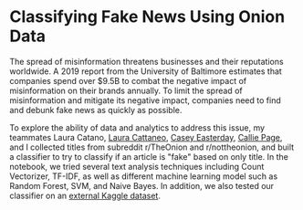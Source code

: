 # Classifying Fake News Using Onion Data

The spread of misinformation threatens businesses and their reputations worldwide.  A 2019 report from the University of Baltimore estimates that companies spend over $9.5B to combat the negative impact of misinformation on their brands annually. To limit the spread of misinformation and mitigate its negative impact, companies need to find and debunk fake news as quickly as possible. 

To explore the ability of data and analytics to address this issue, my teammates Laura Catano, [Laura Cattaneo](https://www.linkedin.com/in/laura-cattaneo-3a10a3137), [Casey Easterday](https://www.linkedin.com/in/caeasterday/), [Callie Page](www.linkedin.com/in/callie-page-ds1), and I collected titles from subreddit r/TheOnion and r/nottheonion, and built a classifier to try to classify if an article is "fake" based on only title. In the notebook, we tried several text analysis techniques including Count Vectorizer, TF-IDF, as well as different machine learning model such as Random Forest, SVM, and Naive Bayes. In addition, we also tested our classifier on an [external Kaggle dataset](https://www.kaggle.com/clmentbisaillon/fake-and-real-news-dataset). 
